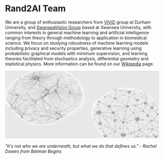 # Rand2AI Team

We are a group of enthusiastic researchers from [VIViD](https://vivid.webspace.durham.ac.uk/) group at Durham University, and [SwanseaVision Group](http://csvision.swansea.ac.uk/) based at Swansea University, with common interests in general machine learning and artificial intelligence ranging from theory through methodology to application in biomedical science. We focus on studying robustness of machine learning models including privacy and security properties, generative learning using probabilistic graphical models with minimum supervision, and learning theories facilitated from stochastics analysis, differential geometry and statistical physics. More information can be found on our [Wikipedia](../../wiki) page.

![](./BG.png)

*"It's not who we are underneath, but what we do that defines us." - Rachel Dawes from Batman Begins*
